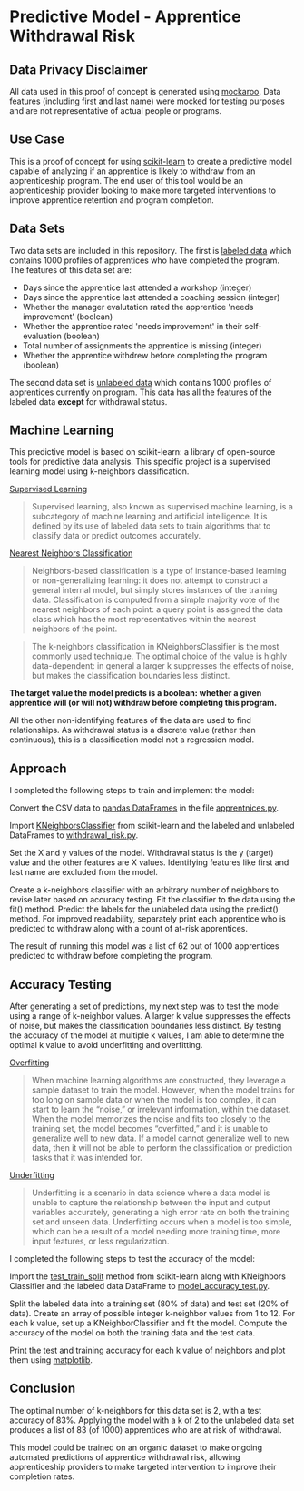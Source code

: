 # Predictive Model - Apprentice Withdrawal Risk 

## Data Privacy Disclaimer
All data used in this proof of concept is generated using [mockaroo](https://www.mockaroo.com/). Data features (including first and last name) were mocked for testing purposes and are not representative of actual people or programs.

## Use Case
This is a proof of concept for using [scikit-learn](https://scikit-learn.org/stable/index.html) to create a predictive model capable of analyzing if an apprentice is likely to withdraw from an apprenticeship program. The end user of this tool would be an apprenticeship provider looking to make more targeted interventions to improve apprentice retention and program completion.

## Data Sets
Two data sets are included in this repository. The first is [labeled data](/labeled_data2.csv) which contains 1000 profiles of apprentices who have completed the program. The features of this data set are:
* Days since the apprentice last attended a workshop (integer)
* Days since the apprentice last attended a coaching session (integer)
* Whether the manager evalutation rated the apprentice 'needs improvement' (boolean)
* Whether the apprentice rated 'needs improvement' in their self-evaluation (boolean)
* Total number of assignments the apprentice is missing (integer)
* Whether the apprentice withdrew before completing the program (boolean)

The second data set is [unlabeled data](/unlabeled_data2.csv) which contains 1000 profiles of apprentices currently on program. This data has all the features of the labeled data **except** for withdrawal status.

## Machine Learning
This predictive model is based on scikit-learn: a library of open-source tools for predictive data analysis. This specific project is a supervised learning model using k-neighbors classification.

[Supervised Learning](https://www.ibm.com/topics/supervised-learning)

> Supervised learning, also known as supervised machine learning, is a subcategory of machine learning and artificial intelligence. It is defined by its use of labeled data sets to train algorithms that to classify data or predict outcomes accurately.

[Nearest Neighbors Classification](https://scikit-learn.org/stable/modules/neighbors.html#classification)

> Neighbors-based classification is a type of instance-based learning or non-generalizing learning: it does not attempt to construct a general internal model, but simply stores instances of the training data. Classification is computed from a simple majority vote of the nearest neighbors of each point: a query point is assigned the data class which has the most representatives within the nearest neighbors of the point.

> The k-neighbors classification in KNeighborsClassifier is the most commonly used technique. The optimal choice of the value is highly data-dependent: in general a larger k suppresses the effects of noise, but makes the classification boundaries less distinct.

**The target value the model predicts is a boolean: whether a given apprentice will (or will not) withdraw before completing this program.**

All the other non-identifying features of the data are used to find relationships. As withdrawal status is a discrete value (rather than continuous), this is a classification model not a regression model.

## Approach
I completed the following steps to train and implement the model:

Convert the CSV data to [pandas DataFrames](https://pandas.pydata.org/docs/user_guide/dsintro.html#dataframe) in the file [apprentnices.py](/apprentices.py).

Import [KNeighborsClassifier](https://scikit-learn.org/stable/modules/generated/sklearn.neighbors.KNeighborsClassifier.html#kneighborsclassifier) from scikit-learn and the labeled and unlabeled DataFrames to [withdrawal_risk.py](/withdrawal_risk.py).

Set the X and y values of the model. Withdrawal status is the y (target) value and the other features are X values. Identifying features like first and last name are excluded from the model.

Create a k-neighbors classifier with an arbitrary number of neighbors to revise later based on accuracy testing. Fit the classifier to the data using the fit() method. Predict the labels for the unlabeled data using the predict() method. For improved readability, separately print each apprentice who is predicted to withdraw along with a count of at-risk apprentices.

The result of running this model was a list of 62 out of 1000 apprentices predicted to withdraw before completing the program.

## Accuracy Testing
After generating a set of predictions, my next step was to test the model using a range of k-neighbor values. A larger k value suppresses the effects of noise, but makes the classification boundaries less distinct. By testing the accuracy of the model at multiple k values, I am able to determine the optimal k value to avoid underfitting and overfitting.

[Overfitting](https://www.ibm.com/topics/overfitting)

> When machine learning algorithms are constructed, they leverage a sample dataset to train the model. However, when the model trains for too long on sample data or when the model is too complex, it can start to learn the “noise,” or irrelevant information, within the dataset. When the model memorizes the noise and fits too closely to the training set, the model becomes “overfitted,” and it is unable to generalize well to new data. If a model cannot generalize well to new data, then it will not be able to perform the classification or prediction tasks that it was intended for.

[Underfitting](https://www.ibm.com/topics/underfitting)
> Underfitting is a scenario in data science where a data model is unable to capture the relationship between the input and output variables accurately, generating a high error rate on both the training set and unseen data.
> Underfitting occurs when a model is too simple, which can be a result of a model needing more training time, more input features, or less regularization.

I completed the following steps to test the accuracy of the model:

Import the [test_train_split](https://scikit-learn.org/stable/modules/generated/sklearn.model_selection.train_test_split.html) method from scikit-learn along with KNeighbors Classifier and the labeled data DataFrame to [model_accuracy_test.py](/model_accuracy_testing.py).

Split the labeled data into a training set (80% of data) and test set (20% of data). Create an array of possible integer k-neighbor values from 1 to 12. For each k value, set up a KNeighborClassifier and fit the model. Compute the accuracy of the model on both the training data and the test data.

Print the test and training accuracy for each k value of neighbors and plot them using [matplotlib](https://matplotlib.org/3.5.3/api/_as_gen/matplotlib.pyplot.html).

## Conclusion
The optimal number of k-neighbors for this data set is 2, with a test accuracy of 83%. Applying the model with a k of 2 to the unlabeled data set produces a list of 83 (of 1000) apprentices who are at risk of withdrawal.

This model could be trained on an organic dataset to make ongoing automated predictions of apprentice withdrawal risk, allowing apprenticeship providers to make targeted intervention to improve their completion rates.